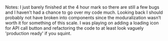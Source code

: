 Notes: I just barely finished at the 4 hour mark so there are still a few bugs and I haven’t had a chance to go over my code much. Looking back I should probably not have broken into components since the moduralization wasn’t worth it for something of this scale. I was playing on adding a loading icon for API call button and refactoring the code to at least look vaguely 'production ready' if you squint. 
